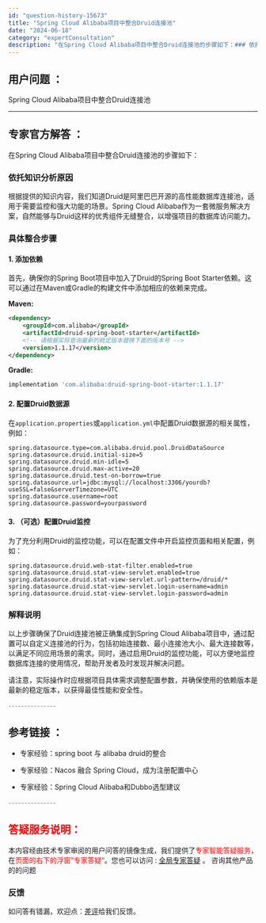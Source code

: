 ```yaml
---
id: "question-history-15673"
title: "Spring Cloud Alibaba项目中整合Druid连接池"
date: "2024-06-18"
category: "expertConsultation"
description: "在Spring Cloud Alibaba项目中整合Druid连接池的步骤如下：### 依托知识分析原因根据提供的知识内容，我们知道Druid是阿里巴巴开源的高性能数据库连接池，适用于需要监控和强大功能的场景。Spring Cloud Alibaba作为一套微服务解决方案，自然能够与Druid这样的"
---
```


## 用户问题 ： 
 Spring Cloud Alibaba项目中整合Druid连接池  

---------------
## 专家官方解答 ：

在Spring Cloud Alibaba项目中整合Druid连接池的步骤如下：

### 依托知识分析原因

根据提供的知识内容，我们知道Druid是阿里巴巴开源的高性能数据库连接池，适用于需要监控和强大功能的场景。Spring Cloud Alibaba作为一套微服务解决方案，自然能够与Druid这样的优秀组件无缝整合，以增强项目的数据库访问能力。

### 具体整合步骤

#### 1. 添加依赖

首先，确保你的Spring Boot项目中加入了Druid的Spring Boot Starter依赖。这可以通过在Maven或Gradle的构建文件中添加相应的依赖来完成。

**Maven:**
```xml
<dependency>
    <groupId>com.alibaba</groupId>
    <artifactId>druid-spring-boot-starter</artifactId>
    <!-- 请根据实际查询最新的稳定版本替换下面的版本号 -->
    <version>1.1.17</version>
</dependency>
```

**Gradle:**
```groovy
implementation 'com.alibaba:druid-spring-boot-starter:1.1.17'
```

#### 2. 配置Druid数据源

在`application.properties`或`application.yml`中配置Druid数据源的相关属性，例如：

```properties
spring.datasource.type=com.alibaba.druid.pool.DruidDataSource
spring.datasource.druid.initial-size=5
spring.datasource.druid.min-idle=5
spring.datasource.druid.max-active=20
spring.datasource.druid.test-on-borrow=true
spring.datasource.url=jdbc:mysql://localhost:3306/yourdb?useSSL=false&serverTimezone=UTC
spring.datasource.username=root
spring.datasource.password=yourpassword
```

#### 3. （可选）配置Druid监控

为了充分利用Druid的监控功能，可以在配置文件中开启监控页面和相关配置，例如：

```properties
spring.datasource.druid.web-stat-filter.enabled=true
spring.datasource.druid.stat-view-servlet.enabled=true
spring.datasource.druid.stat-view-servlet.url-pattern=/druid/*
spring.datasource.druid.stat-view-servlet.login-username=admin
spring.datasource.druid.stat-view-servlet.login-password=admin
```

### 解释说明

以上步骤确保了Druid连接池被正确集成到Spring Cloud Alibaba项目中，通过配置可以自定义连接池的行为，包括初始连接数、最小连接池大小、最大连接数等，以满足不同应用场景的需求。同时，通过启用Druid的监控功能，可以方便地监控数据库连接的使用情况，帮助开发者及时发现并解决问题。

请注意，实际操作时应根据项目具体需求调整配置参数，并确保使用的依赖版本是最新的稳定版本，以获得最佳性能和安全性。


<font color="#949494">---------------</font> 


## 参考链接 ：

* 专家经验：spring boot 与 alibaba druid的整合 
 
 * 专家经验：Nacos 融合 Spring Cloud，成为注册配置中心 
 
 * 专家经验：Spring Cloud Alibaba和Dubbo选型建议 


 <font color="#949494">---------------</font> 
 


## <font color="#FF0000">答疑服务说明：</font> 

本内容经由技术专家审阅的用户问答的镜像生成，我们提供了<font color="#FF0000">专家智能答疑服务</font>，在<font color="#FF0000">页面的右下的浮窗”专家答疑“</font>。您也可以访问 : [全局专家答疑](https://answer.opensource.alibaba.com/docs/intro) 。 咨询其他产品的的问题

### 反馈
如问答有错漏，欢迎点：[差评](https://ai.nacos.io/user/feedbackByEnhancerGradePOJOID?enhancerGradePOJOId=15724)给我们反馈。
